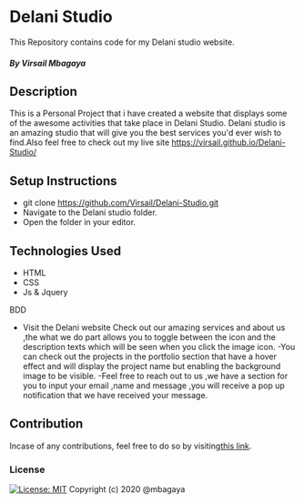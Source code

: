 # Delani Studio
This Repository contains code for my Delani studio website.
##### By Virsail Mbagaya
## Description
This is a Personal Project that i have created a website that displays some of the awesome activities that take place in Delani Studio. Delani studio is an amazing studio that will give you the best services you'd ever wish to find.Also feel free to check out my live site https://virsail.github.io/Delani-Studio/
              </div>  
## Setup Instructions
* git clone https://github.com/Virsail/Delani-Studio.git
* Navigate to the Delani studio folder.
* Open the folder in your editor.
## Technologies Used
* HTML
* CSS
* Js & Jquery

BDD
- Visit the Delani website 
 Check out our amazing services and about us ,the what we do part allows you to toggle between the icon and the description texts which will be seen when you click the image icon.
 -You can check out the projects in the portfolio section that have a hover effect and will display the project name but enabling the background image to be visible.
 -Feel free to reach out to us ,we have a section for you to input your email ,name and message ,you will receive a pop up notification that we have received your message.
## Contribution
Incase of any contributions, feel free to do so by visiting[this link](https://github.com/Virsail/Delani-Studio.git).
### License
[![License: MIT](https://img.shields.io/badge/License-MIT-yellow.svg)](https://opensource.org/licenses/MIT)
Copyright (c) 2020 @mbagaya
